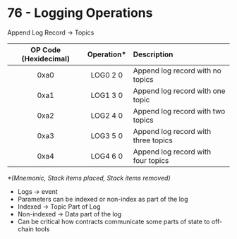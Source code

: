 # 76 - Logging Operations


Append Log Record -> Topics

| OP Code (Hexidecimal) | Operation* | Description | 
|:-:|:-:|:-|
|0xa0|LOG0 2 0|Append log record with no topics|
|0xa1|LOG1 3 0|Append log record with one topic|
|0xa2|LOG2 4 0|Append log record with two topics|
|0xa3|LOG3 5 0|Append log record with three topics|
|0xa4|LOG4 6 0|Append log record with four topics|

*\*(Mnemonic, Stack items placed, Stack items removed)*
- Logs -> event
- Parameters can be indexed or non-index as part of the log
- Indexed -> Topic Part of Log
- Non-indexed -> Data part of the log
- Can be critical how contracts communicate some parts of state to off-chain tools 

